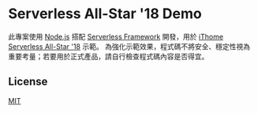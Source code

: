 # Serverless All-Star '18 Demo

此專案使用 [Node.js](https://nodejs.org/en/) 搭配 [Serverless Framework](https://serverless.com/) 開發，用於 [iThome Serverless All-Star '18](https://day.ithome.com.tw/serverless/) 示範。
為強化示範效果，程式碼不將安全、穩定性視為重要考量；若要用於正式產品，請自行檢查程式碼內容是否得宜。

## License

[MIT](./LICENSE)
